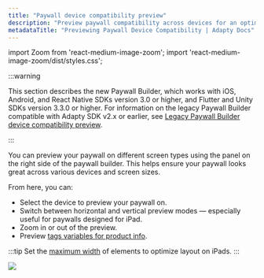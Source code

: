 ```yaml
---
title: "Paywall device compatibility preview"
description: "Preview paywall compatibility across devices for an optimized experience."
metadataTitle: "Previewing Paywall Device Compatibility | Adapty Docs"
---
```


import Zoom from 'react-medium-image-zoom';
import 'react-medium-image-zoom/dist/styles.css';

:::warning

This section describes the new Paywall Builder, which works with iOS, Android, and React Native SDKs version 3.0 or higher, and Flutter and Unity SDKs version 3.3.0 or higher. For information on the legacy Paywall Builder compatible with Adapty SDK v2.x or earlier, see [Legacy Paywall Builder device compatibility preview](paywall-layout-and-products-legacy#device-compatibility-preview).

:::


You can preview your paywall on different screen types using the panel on the right side of the paywall builder. This helps ensure your paywall looks great across various devices and screen sizes.

From here, you can:
- Select the device to preview your paywall on.
- Switch between horizontal and vertical preview modes — especially useful for paywalls designed for iPad.
- Zoom in or out of the preview.
- Preview [tags variables for product info](https://adapty.io/docs/paywall-builder-tag-variables#how-to-use-tag-variables).

:::tip
Set the [maximum width](https://adapty.io/docs/paywall-layout-and-products#content-layout) of elements to optimize layout on iPads.
:::

<Zoom>
  <img src={require('./img/paywall-preview.gif').default}
  style={{
    border: '1px solid #727272', /* border width and color */
    width: '700px', /* image width */
    display: 'block', /* for alignment */
    margin: '0 auto' /* center alignment */
  }}
/>
</Zoom>

